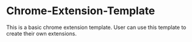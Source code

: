 # Chrome-Extension-Template
This is a basic chrome extension template. User can use this template to create their own extensions.
